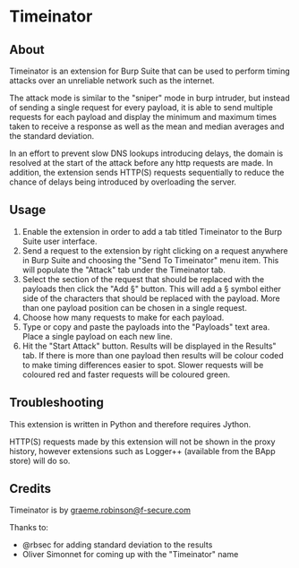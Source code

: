 Timeinator
=========================

About
-----

Timeinator is an extension for Burp Suite that can be used to perform timing attacks over an unreliable network such as the internet.

The attack mode is similar to the "sniper" mode in burp intruder, but instead of sending a single request for every payload, it is able to send multiple requests for each payload and display the minimum and maximum times taken to receive a response as well as the mean and median averages and the standard deviation.

In an effort to prevent slow DNS lookups introducing delays, the domain is resolved at the start of the attack before any http requests are made. In addition, the extension sends HTTP(S) requests sequentially to reduce the chance of delays being introduced by overloading the server.

Usage
-----

1. Enable the extension in order to add a tab titled Timeinator to the Burp Suite user interface.
2. Send a request to the extension by right clicking on a request anywhere in Burp Suite and choosing the "Send To Timeinator" menu item. This will populate the "Attack" tab under the Timeinator tab.
3. Select the section of the request that should be replaced with the payloads then click the "Add §" button. This will add a § symbol either side of the characters that should be replaced with the payload. More than one payload position can be chosen in a single request.
4. Choose how many requests to make for each payload.
5. Type or copy and paste the payloads into the "Payloads" text area. Place a single payload on each new line.
6. Hit the "Start Attack" button. Results will be displayed in the Results" tab. If there is more than one payload then results will be colour coded to make timing differences easier to spot. Slower requests will be coloured red and faster requests will be coloured green.

Troubleshooting
---------------

This extension is written in Python and therefore requires Jython.

HTTP(S) requests made by this extension will not be shown in the proxy history, however extensions such as Logger++ (available from the BApp store) will do so.

Credits
-------

Timeinator is by [graeme.robinson@f-secure.com](mailto:graeme.robinson@f-secure.com)

Thanks to:
* @rbsec for adding standard deviation to the results
* Oliver Simonnet for coming up with the "Timeinator" name

